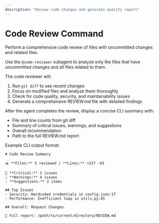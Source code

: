```yaml
---
description: "Review code changes and generate quality report"
---
```


# Code Review Command

Perform a comprehensive code review of files with uncommitted changes and related files.

Use the `@code-reviewer` subagent to analyze only the files that have uncommitted changes and all files related to them.

The code reviewer will:
1. Run `git diff` to see recent changes
2. Focus on modified files and analyze them thoroughly  
3. Check for code quality, security, and maintainability issues
4. Generate a comprehensive REVIEW.md file with detailed findings

After the agent completes the review, display a concise CLI summary with:
- File and line counts from git diff
- Summary of critical issues, warnings, and suggestions
- Overall recommendation
- Path to the full REVIEW.md report

Example CLI output format:
```
# Code Review Summary

📊 **Files:** 5 reviewed | **Lines:** +127 -43

🚨 **Critical:** 2 issues
⚠️ **Warnings:** 4 issues  
💡 **Suggestions:** 3 items

## Top Issues
- Security: Hardcoded credentials in config.json:17
- Performance: Inefficient loop in utils.py:45

## Overall: Request Changes

📄 Full report: /path/to/current/directory/REVIEW.md
```